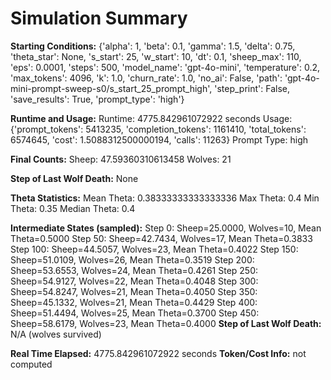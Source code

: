 # Simulation Summary

**Starting Conditions:**
{'alpha': 1, 'beta': 0.1, 'gamma': 1.5, 'delta': 0.75, 'theta_star': None, 's_start': 25, 'w_start': 10, 'dt': 0.1, 'sheep_max': 110, 'eps': 0.0001, 'steps': 500, 'model_name': 'gpt-4o-mini', 'temperature': 0.2, 'max_tokens': 4096, 'k': 1.0, 'churn_rate': 1.0, 'no_ai': False, 'path': 'gpt-4o-mini-prompt-sweep-s0/s_start_25_prompt_high', 'step_print': False, 'save_results': True, 'prompt_type': 'high'}

**Runtime and Usage:**
Runtime: 4775.842961072922 seconds
Usage: {'prompt_tokens': 5413235, 'completion_tokens': 1161410, 'total_tokens': 6574645, 'cost': 1.5088312500000194, 'calls': 11263}
Prompt Type: high

**Final Counts:**
Sheep: 47.59360310613458
Wolves: 21

**Step of Last Wolf Death:**
None

**Theta Statistics:**
Mean Theta: 0.38333333333333336
Max Theta: 0.4
Min Theta: 0.35
Median Theta: 0.4

**Intermediate States (sampled):**
Step 0: Sheep=25.0000, Wolves=10, Mean Theta=0.5000
Step 50: Sheep=42.7434, Wolves=17, Mean Theta=0.3833
Step 100: Sheep=44.5057, Wolves=23, Mean Theta=0.4022
Step 150: Sheep=51.0109, Wolves=26, Mean Theta=0.3519
Step 200: Sheep=53.6553, Wolves=24, Mean Theta=0.4261
Step 250: Sheep=54.9127, Wolves=22, Mean Theta=0.4048
Step 300: Sheep=54.8247, Wolves=21, Mean Theta=0.4050
Step 350: Sheep=45.1332, Wolves=21, Mean Theta=0.4429
Step 400: Sheep=51.4494, Wolves=25, Mean Theta=0.3700
Step 450: Sheep=58.6179, Wolves=23, Mean Theta=0.4000
**Step of Last Wolf Death:** N/A (wolves survived)

**Real Time Elapsed:** 4775.842961072922 seconds
**Token/Cost Info:** not computed